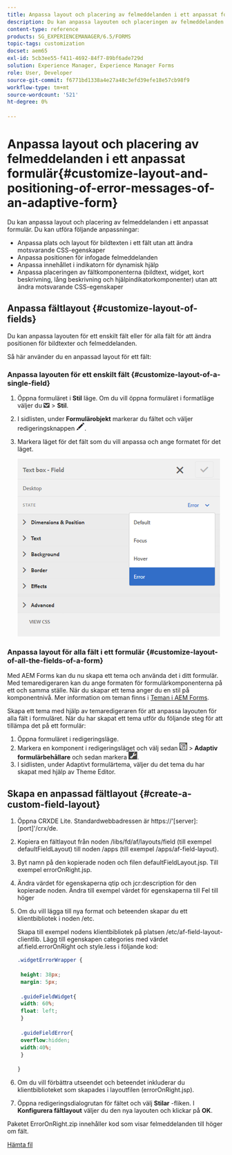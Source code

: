 ```yaml
---
title: Anpassa layout och placering av felmeddelanden i ett anpassat formulär
description: Du kan anpassa layouten och placeringen av felmeddelanden för en adaptiv for.
content-type: reference
products: SG_EXPERIENCEMANAGER/6.5/FORMS
topic-tags: customization
docset: aem65
exl-id: 5cb3ee55-f411-4692-84f7-89bf6ade729d
solution: Experience Manager, Experience Manager Forms
role: User, Developer
source-git-commit: f6771bd1338a4e27a48c3efd39efe18e57cb98f9
workflow-type: tm+mt
source-wordcount: '521'
ht-degree: 0%

---
```


# Anpassa layout och placering av felmeddelanden i ett anpassat formulär{#customize-layout-and-positioning-of-error-messages-of-an-adaptive-form}

Du kan anpassa layout och placering av felmeddelanden i ett anpassat formulär. Du kan utföra följande anpassningar:

* Anpassa plats och layout för bildtexten i ett fält utan att ändra motsvarande CSS-egenskaper
* Anpassa positionen för infogade felmeddelanden
* Anpassa innehållet i indikatorn för dynamisk hjälp
* Anpassa placeringen av fältkomponenterna (bildtext, widget, kort beskrivning, lång beskrivning och hjälpindikatorkomponenter) utan att ändra motsvarande CSS-egenskaper

## Anpassa fältlayout {#customize-layout-of-fields}

Du kan anpassa layouten för ett enskilt fält eller för alla fält för att ändra positionen för bildtexter och felmeddelanden.

Så här använder du en anpassad layout för ett fält:

### Anpassa layouten för ett enskilt fält {#customize-layout-of-a-single-field}

1. Öppna formuläret i **Stil** läge. Om du vill öppna formuläret i formatläge väljer du ![canvas-drop-down](assets/canvas-drop-down.png) > **Stil**.
1. I sidlisten, under **Formulärobjekt** markerar du fältet och väljer redigeringsknappen ![edit-button](assets/edit-button.png).
1. Markera läget för det fält som du vill anpassa och ange formatet för det läget.

   ![Ange infogad formatering för ett fält](assets/edit-error-state.png)

### Anpassa layout för alla fält i ett formulär {#customize-layout-of-all-the-fields-of-a-form}

Med AEM Forms kan du nu skapa ett tema och använda det i ditt formulär. Med temaredigeraren kan du ange formaten för formulärkomponenterna på ett och samma ställe. När du skapar ett tema anger du en stil på komponentnivå. Mer information om teman finns i [Teman i AEM Forms](../../forms/using/themes.md).

Skapa ett tema med hjälp av temaredigeraren för att anpassa layouten för alla fält i formuläret. När du har skapat ett tema utför du följande steg för att tillämpa det på ett formulär:

1. Öppna formuläret i redigeringsläge.
1. Markera en komponent i redigeringsläget och välj sedan ![fältnivå](assets/field-level.png) > **Adaptiv formulärbehållare** och sedan markera ![cmppr](assets/cmppr.png).
1. I sidlisten, under Adaptivt formulärtema, väljer du det tema du har skapat med hjälp av Theme Editor.

## Skapa en anpassad fältlayout {#create-a-custom-field-layout}

1. Öppna CRXDE Lite. Standardwebbadressen är https://&#39;[server]:[port]&#39;/crx/de.
1. Kopiera en fältlayout från noden /libs/fd/af/layouts/field (till exempel defaultFieldLayout) till noden /apps (till exempel /apps/af-field-layout).
1. Byt namn på den kopierade noden och filen defaultFieldLayout.jsp. Till exempel errorOnRight.jsp.

1. Ändra värdet för egenskaperna qtip och jcr:description för den kopierade noden. Ändra till exempel värdet för egenskaperna till Fel till höger

1. Om du vill lägga till nya format och beteenden skapar du ett klientbibliotek i noden /etc.

   Skapa till exempel nodens klientbibliotek på platsen /etc/af-field-layout-clientlib. Lägg till egenskapen categories med värdet af.field.errorOnRight och style.less i följande kod:

   ```css
   .widgetErrorWrapper {
   
    height: 38px;
    margin: 5px;
   
    .guideFieldWidget{
    width: 60%;
    float: left; 
    }
   
    .guideFieldError{
    overflow:hidden;
    width:40%; 
    }
   
   }
   ```

1. Om du vill förbättra utseendet och beteendet inkluderar du klientbiblioteket som skapades i layoutfilen (errorOnRight.jsp).
1. Öppna redigeringsdialogrutan för fältet och välj **Stilar** -fliken. I **Konfigurera fältlayout** väljer du den nya layouten och klickar på **OK**.

Paketet ErrorOnRight.zip innehåller kod som visar felmeddelanden till höger om fält.

[Hämta fil](assets/erroronright.zip)
